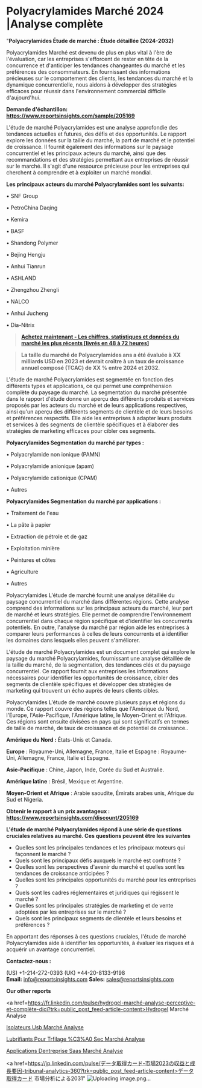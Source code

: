 # Polyacrylamides Marché 2024 |Analyse complète

"<strong>Polyacrylamides Étude de marché : Étude détaillée (2024-2032)</strong>

Polyacrylamides Marché est devenu de plus en plus vital à l'ère de l'évaluation, car les entreprises s'efforcent de rester en tête de la concurrence et d'anticiper les tendances changeantes du marché et les préférences des consommateurs. En fournissant des informations précieuses sur le comportement des clients, les tendances du marché et la dynamique concurrentielle, nous aidons à développer des stratégies efficaces pour réussir dans l'environnement commercial difficile d'aujourd'hui.

<strong>Demande d'échantillon: <a href=https://www.reportsinsights.com/sample/205169>https://www.reportsinsights.com/sample/205169</a></strong>

L'étude de marché Polyacrylamides est une analyse approfondie des tendances actuelles et futures, des défis et des opportunités. Le rapport explore les données sur la taille du marché, la part de marché et le potentiel de croissance. Il fournit également des informations sur le paysage concurrentiel et les principaux acteurs du marché, ainsi que des recommandations et des stratégies permettant aux entreprises de réussir sur le marché. Il s'agit d'une ressource précieuse pour les entreprises qui cherchent à comprendre et à exploiter un marché mondial.

<strong>Les principaux acteurs du marché Polyacrylamides sont les suivants:</strong>

• SNF Group

• PetroChina Daqing

• Kemira

• BASF

• Shandong Polymer

• Bejing Hengju

• Anhui Tianrun

• ASHLAND

• Zhengzhou Zhengli

• NALCO

• Anhui Jucheng

• Dia-Nitrix
<blockquote><a href=https://www.reportsinsights.com/buynow/205169><span style=text-decoration: underline;><strong>Achetez maintenant - Les chiffres, statistiques et données du marché les plus récents [livrés en 48 à 72 heures]</strong></span></a></blockquote>
<blockquote><span style=text-decoration: underline;><strong>La taille du marché de Polyacrylamides ans a été évaluée à XX milliards USD en 2023 et devrait croître à un taux de croissance annuel composé (TCAC) de XX % entre 2024 et 2032.</strong></span></blockquote>
L'étude de marché Polyacrylamides est segmentée en fonction des différents types et applications, ce qui permet une compréhension complète du paysage du marché. La segmentation du marché présentée dans le rapport d'étude donne un aperçu des différents produits et services proposés par les acteurs du marché et de leurs applications respectives, ainsi qu'un aperçu des différents segments de clientèle et de leurs besoins et préférences respectifs. Elle aide les entreprises à adapter leurs produits et services à des segments de clientèle spécifiques et à élaborer des stratégies de marketing efficaces pour cibler ces segments.

<strong>Polyacrylamides Segmentation du marché par types :</strong>

• Polyacrylamide non ionique (PAMN)

• Polyacrylamide anionique (apam)

• Polyacrylamide cationique (CPAM)

• Autres

<strong>Polyacrylamides Segmentation du marché par applications :</strong>

• Traitement de l'eau

• La pâte à papier

• Extraction de pétrole et de gaz

• Exploitation minière

• Peintures et côtes

• Agriculture

• Autres

Polyacrylamides L'étude de marché fournit une analyse détaillée du paysage concurrentiel du marché dans différentes régions. Cette analyse comprend des informations sur les principaux acteurs du marché, leur part de marché et leurs stratégies. Elle permet de comprendre l'environnement concurrentiel dans chaque région spécifique et d'identifier les concurrents potentiels. En outre, l'analyse du marché par région aide les entreprises à comparer leurs performances à celles de leurs concurrents et à identifier les domaines dans lesquels elles peuvent s'améliorer.

L'étude de marché Polyacrylamides est un document complet qui explore le paysage du marché Polyacrylamides, fournissant une analyse détaillée de la taille du marché, de la segmentation, des tendances clés et du paysage concurrentiel. Ce rapport fournit aux entreprises les informations nécessaires pour identifier les opportunités de croissance, cibler des segments de clientèle spécifiques et développer des stratégies de marketing qui trouvent un écho auprès de leurs clients cibles.

Polyacrylamides L'étude de marché couvre plusieurs pays et régions du monde. Ce rapport couvre des régions telles que l'Amérique du Nord, l'Europe, l'Asie-Pacifique, l'Amérique latine, le Moyen-Orient et l'Afrique. Ces régions sont ensuite divisées en pays qui sont significatifs en termes de taille de marché, de taux de croissance et de potentiel de croissance..

<strong>Amérique du Nord :</strong> États-Unis et Canada.

<strong>Europe</strong> : Royaume-Uni, Allemagne, France, Italie et Espagne : Royaume-Uni, Allemagne, France, Italie et Espagne.

<strong>Asie-Pacifique</strong> : Chine, Japon, Inde, Corée du Sud et Australie.

<strong>Amérique latine</strong> : Brésil, Mexique et Argentine.

<strong>Moyen-Orient et Afrique</strong> : Arabie saoudite, Émirats arabes unis, Afrique du Sud et Nigeria.

<strong>Obtenir le rapport à un prix avantageux : <a href=https://www.reportsinsights.com/discount/205169>https://www.reportsinsights.com/discount/205169</a></strong>

<strong>L'étude de marché Polyacrylamides répond à une série de questions cruciales relatives au marché. Ces questions peuvent être les suivantes</strong>
<ul>
  <li>Quelles sont les principales tendances et les principaux moteurs qui façonnent le marché ?</li>
  <li>Quels sont les principaux défis auxquels le marché est confronté ?</li>
  <li>Quelles sont les perspectives d'avenir du marché et quelles sont les tendances de croissance anticipées ?</li>
  <li>Quelles sont les principales opportunités du marché pour les entreprises ?</li>
  <li>Quels sont les cadres réglementaires et juridiques qui régissent le marché ?</li>
  <li>Quelles sont les principales stratégies de marketing et de vente adoptées par les entreprises sur le marché ?</li>
  <li>Quels sont les principaux segments de clientèle et leurs besoins et préférences ?</li>
</ul>
En apportant des réponses à ces questions cruciales, l'étude de marché Polyacrylamides aide à identifier les opportunités, à évaluer les risques et à acquérir un avantage concurrentiel.

<strong>Contactez-nous :</strong>

(US) +1-214-272-0393
(UK) +44-20-8133-9198
<strong>Email:</strong> <a>info@reportsinsights.com</a>
<strong>Sales:</strong> <a>sales@reportsinsights.com</a>

<strong>Our other reports</strong>

<a href=https://fr.linkedin.com/pulse/hydrogel-marché-analyse-perceptive-et-complète-dici?trk=public_post_feed-article-content>Hydrogel Marché Analyse</a>

<a href=https://www.linkedin.com/pulse/isolateurs-usb-march%C3%A9-rapport-sc%C3%A9nario-concurrentiel-klyjf/>Isolateurs Usb Marché Analyse</a>

<a href=https://www.linkedin.com/pulse/lubrifiants-pour-tr%C3%A9filage-%C3%A0-sec-march%C3%A9-rapport-5txuf/>Lubrifiants Pour Trfilage %C3%A0 Sec Marché Analyse</a>

<a href=https://www.linkedin.com/pulse/applications-dentreprise-saas-march%C3%A9-analyse-kicyc/>Applications Dentreprise Saas Marché Analyse</a>

<a href=https://jp.linkedin.com/pulse/データ取得カード-市場2023の収益と成長要因-tribunal-analytics-360?trk=public_post_feed-article-content>データ取得カード 市場分析による2031</a>"
![Uploading image.png…]()
